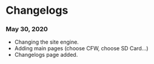 # Changelogs

### May 30, 2020
- Changing the site engine.
- Adding main pages (choose CFW, choose SD Card...)
- Changelogs page added.
